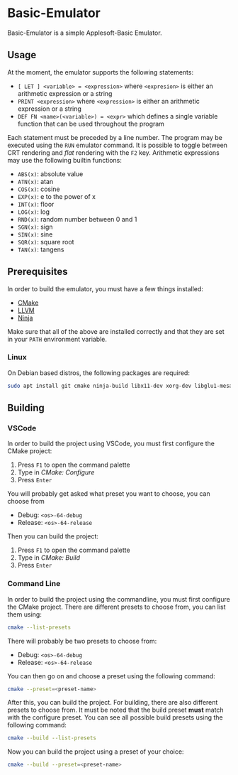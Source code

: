 # Basic-Emulator

Basic-Emulator is a simple Applesoft-Basic Emulator.

## Usage

At the moment, the emulator supports the following statements:

- `[ LET ] <variable> = <expression>` where `<expresion>` is either an arithmetic expression or a string
- `PRINT <expression>` where `<expression>` is either an arithmetic expression or a string
- `DEF FN <name>(<variable>) = <expr>` which defines a single variable function that can be used throughout the program

Each statement must be preceded by a line number. The program may be executed using the `RUN` emulator command. It is
possible to toggle between CRT rendering and _flat_ rendering with the `F2` key.
Arithmetic expressions may use the following builtin functions:

- `ABS(x)`: absolute value
- `ATN(x)`: atan
- `COS(x)`: cosine
- `EXP(x)`: e to the power of x
- `INT(x)`: floor
- `LOG(x)`: log
- `RND(x)`: random number between 0 and 1
- `SGN(x)`: sign
- `SIN(x)`: sine
- `SQR(x)`: square root
- `TAN(x)`: tangens

## Prerequisites

In order to build the emulator, you must have a few things installed:

- [CMake](https://cmake.org)
- [LLVM](https://llvm.org)
- [Ninja](https://ninja-build.org)

Make sure that all of the above are installed correctly and that they are set in your `PATH` environment variable.

### Linux

On Debian based distros, the following packages are required:

```bash
sudo apt install git cmake ninja-build libx11-dev xorg-dev libglu1-mesa-dev
```

## Building

### VSCode

In order to build the project using VSCode, you must first configure the CMake project:

1. Press `F1` to open the command palette
2. Type in _CMake: Configure_
3. Press `Enter`

You will probably get asked what preset you want to choose, you can choose from

- Debug: `<os>-64-debug`
- Release: `<os>-64-release`

Then you can build the project:

1. Press `F1` to open the command palette
2. Type in _CMake: Build_
3. Press `Enter`

### Command Line

In order to build the project using the commandline, you must first configure the CMake project. There are different
presets to choose from, you can list them using:

```bash
cmake --list-presets
```

There will probably be two presets to choose from:

- Debug: `<os>-64-debug`
- Release: `<os>-64-release`

You can then go on and choose a preset using the following command:

```bash
cmake --preset=<preset-name>
```

After this, you can build the project. For building, there are also different presets to choose from. It must be noted
that the build preset **must** match with the configure preset. You can see all possible build presets using the
following command:

```bash
cmake --build --list-presets
```

Now you can build the project using a preset of your choice:

```bash
cmake --build --preset=<preset-name>
```
